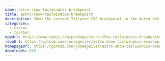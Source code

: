 ```yaml
---
name: astro-show-tailwindcss-breakpoint
title: astro-show-tailwindcss-breakpoint
description: Show the current Tailwind CSS breakpoint in the Astro dev toolbar!
categories:
  - css+ui
  - toolbar
npmUrl: https://www.npmjs.com/package/astro-show-tailwindcss-breakpoint
repoUrl: https://github.com/jonasgeiler/astro-show-tailwindcss-breakpoint
homepageUrl: https://github.com/jonasgeiler/astro-show-tailwindcss-breakpoint#readme
downloads: 816
---
```

